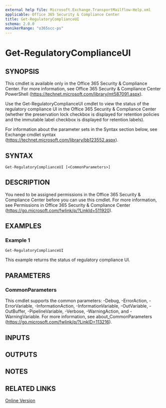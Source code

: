 ```yaml
---
external help file: Microsoft.Exchange.TransportMailflow-Help.xml
applicable: Office 365 Security & Compliance Center
title: Get-RegulatoryComplianceUI
schema: 2.0.0
monikerRange: "o365scc-ps"
---
```


# Get-RegulatoryComplianceUI

## SYNOPSIS
This cmdlet is available only in the Office 365 Security & Compliance Center. For more information, see Office 365 Security & Compliance Center PowerShell (https://technet.microsoft.com/library/mt587091.aspx).

Use the Get-RegulatoryComplianceUI cmdlet to view the status of the regulatory compliance UI in the Office 365 Security & Compliance Center (whether the preservation lock checkbox is displayed for retention policies and the immutable label checkbox is displayed for retention labels).

For information about the parameter sets in the Syntax section below, see Exchange cmdlet syntax (https://technet.microsoft.com/library/bb123552.aspx).

## SYNTAX

```
Get-RegulatoryComplianceUI [<CommonParameters>]
```

## DESCRIPTION
You need to be assigned permissions in the Office 365 Security & Compliance Center before you can use this cmdlet. For more information, see Permissions in Office 365 Security & Compliance Center (https://go.microsoft.com/fwlink/p/?LinkId=511920).

## EXAMPLES

### Example 1
```
Get-RegulatoryComplianceUI
```

This example returns the status of regulatory compliance UI.

## PARAMETERS

### CommonParameters
This cmdlet supports the common parameters: -Debug, -ErrorAction, -ErrorVariable, -InformationAction, -InformationVariable, -OutVariable, -OutBuffer, -PipelineVariable, -Verbose, -WarningAction, and -WarningVariable. For more information, see about_CommonParameters (https://go.microsoft.com/fwlink/p/?LinkID=113216).

## INPUTS

### 

## OUTPUTS

### 

## NOTES

## RELATED LINKS

[Online Version](https://docs.microsoft.com/powershell/module/exchange/policy-and-compliance-retention/Get-RegulatoryComplianceUI)
